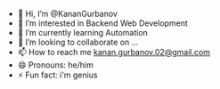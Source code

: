 - 👋 Hi, I’m @KananGurbanov
- 👀 I’m interested in Backend Web Development
- 🌱 I’m currently learning Automation
- 💞️ I’m looking to collaborate on ...
- 📫 How to reach me kanan.gurbanov.02@gmail.com
- 😄 Pronouns: he/him
- ⚡ Fun fact: i'm genius

<!---
KananGurbanov/KananGurbanov is a ✨ special ✨ repository because its `README.md` (this file) appears on your GitHub profile.
You can click the Preview link to take a look at your changes.
--->
